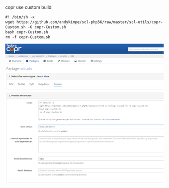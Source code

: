 copr use custom build

```
#! /bin/sh -x
wget https://github.com/andykimpe/scl-php56/raw/master/scl-utils/copr-Custom.sh -O copr-Custom.sh
bash copr-Custom.sh
rm -f copr-Custom.sh
```
 
  
 
 
![alt text](https://raw.githubusercontent.com/andykimpe/scl-php56/master/scl-utils/Print-Screen_2024-02-27_16-14-45.png)
